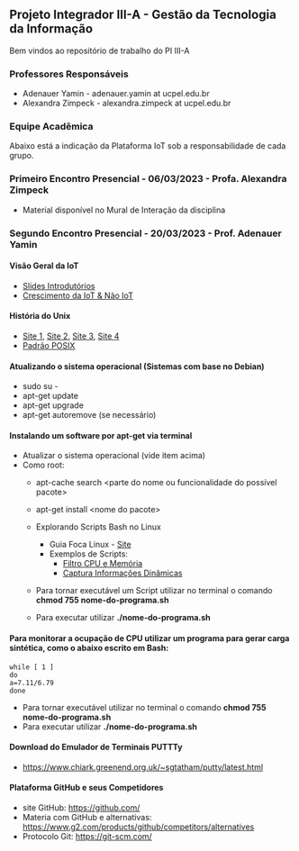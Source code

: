 ## Projeto Integrador III-A - Gestão da Tecnologia da Informação

Bem vindos ao repositório de trabalho do PI III-A


### Professores Responsáveis

* Adenauer Yamin - adenauer.yamin at ucpel.edu.br
* Alexandra Zimpeck - alexandra.zimpeck at ucpel.edu.br


### Equipe Acadêmica


Abaixo está a indicação da Plataforma IoT sob a responsabilidade de cada grupo.

 
### Primeiro Encontro Presencial - 06/03/2023 - Profa. Alexandra Zimpeck
* Material disponível no Mural de Interação da disciplina

### Segundo Encontro Presencial - 20/03/2023 - Prof. Adenauer Yamin

#### Visão Geral da IoT
  * [Slides Introdutórios](http://olaria.ucpel.edu.br/materiais/lib/exe/fetch.php?media=internet-das-coisas-iot.pdf)
  * [Crescimento da IoT & Não IoT](https://iot-analytics.com/state-of-the-iot-update-q1-q2-2018-number-of-iot-devices-now-7b/)

#### História do Unix
* [Site 1](https://www.levenez.com/unix/), [Site 2](https://en.wikipedia.org/wiki/Timeline_of_operating_systems), [Site 3](https://lcomlinux.wordpress.com/a-historia-do-linux/), [Site 4](https://distrowatch.com/)
* [Padrão POSIX](https://pt.wikipedia.org/wiki/POSIX)

<!---
#### Explorando Máquinas Virtuais para Instalação de uma Distribuição Linux

Para uso do Bash, abaixo algumas opções:

* Emprego de um Gerenciador de Máquinas Virtuais + Distribuição Linux: 
   * Virtualizador sugerido: [Virtual Box](https://www.virtualbox.org/) instalar também o Extension Pack
   * Distribuição sugerida: [Linux Mint](https://linuxmint.com/)
* Explorando o [WSL](https://docs.microsoft.com/pt-br/windows/wsl/about)

-->

#### Atualizando o sistema operacional (Sistemas com base no Debian)
* sudo su \-
* apt-get update
* apt-get upgrade
* apt-get autoremove (se necessário)

#### Instalando um software por apt-get via terminal
* Atualizar o sistema operacional (vide item acima)
* Como root:
  * apt-cache search \<parte do nome ou funcionalidade do possível pacote\>
  * apt-get install \<nome do pacote\>



  * Explorando Scripts Bash no Linux
    * Guia Foca Linux - [Site](https://guiafoca.org/)
    * Exemplos de Scripts:
      * [Filtro CPU e Memória](http://olaria.ucpel.edu.br/materiais/doku.php?id=script-filtro-informacoes)
      * [Captura Informações Dinâmicas](http://olaria.ucpel.edu.br/materiais/lib/exe/fetch.php?media=script-cpu-dinamico.sh.zip)
  * Para tornar executável um Script utilizar no terminal o comando **chmod 755 nome-do-programa.sh**
  * Para executar utilizar **./nome-do-programa.sh**



#### Para monitorar a ocupação de CPU utilizar um programa para gerar carga sintética, como o abaixo escrito em Bash:

~~~
while [ 1 ]
do
a=7.11/6.79
done
~~~



  * Para tornar executável utilizar no terminal o comando **chmod 755 nome-do-programa.sh**
  * Para executar utilizar **./nome-do-programa.sh**

#### Download do Emulador de Terminais PUTTTy ####

* https://www.chiark.greenend.org.uk/~sgtatham/putty/latest.html


#### Plataforma GitHub e seus Competidores ####

* site GitHub: https://github.com/
* Materia com GitHub e alternativas: https://www.g2.com/products/github/competitors/alternatives
* Protocolo Git: https://git-scm.com/


<!--

    * Livros sobre Bash Scripts - [Diretório](https://drive.google.com/open?id=0B2INSZz1E5TlVWdkVFM0OUxKXzA)



#### Plataformas para Monitoramento no Cenário da IoT

* [Principais Alternativas Dispníveis](http://olaria.ucpel.edu.br/materiais/doku.php?id=plataformas_nuvem_iot)
* Plataformas selecionadas para os grupos. A seleção teve como critério ter a possibilidade de uso sem custo:
  * **Grupo 1:** Konker http://www.konkerlabs.com/
  * **Grupo 2:** Thingsboard https://thingsboard.io 
  * **Grupo 3:** ThingSpeak https://thingspeak.com/.
  * **Grupo 4:** Ubidots https://ubidots.com/stem/ 
  * **Grupo 5:** Tago https://tago.io/
     
 #### Transmitindo Informações Sensoriadas do Meio para um Servidor
  * Conceitos
    * [Protocolo MQTT - Material IBM](https://www.ibm.com/developerworks/br/library/iot-mqtt-why-good-for-iot/index.html)
    * [Protocolo MQTT - Material Curto Circuito](https://www.curtocircuito.com.br/blog/introducao-ao-mqtt/)
    * [Slides sobre MQTT - Material UFC](https://pt.slideshare.net/MaurcioMoreiraNeto/protocolo-mqtt-redes-de-computadores)
  * Plataformas de Software
    * [Mosquitto da Eclipse Foundation](https://mosquitto.org)
    * [Brokers MQTT gratuitos e pagos para utilizar em projetos da IoT](https://mntolia.com/10-free-public-private-mqtt-brokers-for-testing-prototyping/)
  * Brokers MQTT publicos:
    * https://mntolia.com/10-free-public-private-mqtt-brokers-for-testing-prototyping/

#### Implementação Realizada

  * Broker MQTT selecionado para os testes: 
    * URL: broker.hivemq.com
    * Porta: 1883

* Script Bash utilizando MQTT para monitorar CPU
  * O Código empregado está disponível neste [link](https://github.com/adenauery/Redes-PI3/blob/master/publica-emqx.sh)
  * Para **recber os valores publicados** pelo script utilizar: **mosquitto_sub -h broker.hivemq.com -t pi3a** (**desativado no momento**)
  * As publicações acontecem de minuto em minuto

* Abaixo um dashbord feito para o Projeto Integrador III - A, que também recebe por MQTT os valores publicados pelo script:
  * pi.exehda.org:3000/  (**desativado no momento**)
  * usuário: pi3a  
  * password: luz@azul#pi

Este dahsboard foi feito utilizando o Framework Grafana e o Banco de Dados PostgreSQL 

### Entrega (Relatório) Parcial:

  * O período de entrega do Relatório Parcial é de 28/03 até 04/04 às 23:59h, via a Plataforma A
  * A Entrega Parcial, que contempla 40% da nota do projeto integrador, irá consistir de um Relatório Parcial compreendendo os seguintes pontos: (a) uma descrição dos principais aspectos e funcionalidades referentes a uma plataforma, a ser selecionada pelo aluno, empregada no monitoramento de informações na Internet das Coisas (IoT); (b) instalação e testes de um script bash para monitoramento, que publique em um Broker MQTT. O Relatório Parcial deverá ser entregue empregando a Plataforma A.


 
### Segundo Encontro Síncrono - 09/04/2022
#### Checklist da aula
- [ ] Instalar Linux ou VM com linux
- [ ] Instalar Phyton
- [ ] Instalar editor de texto preferido
- [ ] Criar a conta na plataforma selecionada para o grupo
- [ ] Criar conta no GitHub (opcional)

### To do 
- [ ] Script em shell para gerar carga na CPU ou similar
- [ ] Programa em Python para a medida da CPU ou similar
- [ ] Publicação na plataforma definida para o grupo
- [ ] Realizar push no GitHub (opcional)

### Entrega (Relatório) Final:
  * O período da Entrega Final é de 25/04 até 29/04 às 23:59h, via a Plataforma A.
  * A Entrega Final, que contempla 60% da nota do projeto integrador, irá consistir da entrega de um Relatório Final que descreva os procedimentos realizados para desenvolvimento de uma aplicação empregando protocolos e uma linguagem de programação para monitoramento de equipamentos conectados em uma rede. As informações monitoradas deverão ser postadas na Plataforma para monitoramento na IoT selecionada pelo grupo. Juntamente com o Relatório Final deverá ser também entregue um vídeo que trate do apresentado tanto no Relatório Parcial, como no Final. O vídeo deverá ser disponibilizado na forma de um link presente no Relatório Final. O Relatório final deverá ser entregue empregando a Plataforma A.

#### Protocolo Git
  * Site de referência - [Fast Version Control ...](https://git-scm.com/)
  * Criar conta no GitHub: https://github.com/
  * [Alternativas ao GitHub](https://pt.wikiversity.org/wiki/Github_x_Gitlab_x_Bitbucket)
  * Utilizando o GitHub - [Tutorial 1](https://rogerdudler.github.io/git-guide/index.pt_BR.html), [Tutorial 2](https://www.hostinger.com.br/tutoriais/comandos-basicos-de-git/), [Tutorial 3](https://gist.github.com/leocomelli/2545add34e4fec21ec16)
  * Exercitar a sintaxe do Markdown: [Tutorial 1](https://docs.pipz.com/central-de-ajuda/learning-center/guia-basico-de-markdown)

  * Comandos selecionados:
    * git help
    * git clone \<URL provida pelo GitHub\>
    * git config --global user.name "Leonardo Comelli"
    * git config --global user.email leonardo@software-ltda.com.br
    * git add meu_arquivo.txt (para adicionar todos os arquivos git add .)
    * git rm meu_arquivo.txt
    * git commit meuarquivo.txt -m "minha mensagem de commit"
    * git push (para enviar arquivos ao diretório remoto)
      * a primeira vez utilizar git push -u origin master
    * git pull (para buscar arquivos diretório remoto)

 
 ### Instalando ThingsBoard em equipamento local
   * [Instalando o ThingsBoard utilizando Dockers](https://thingsboard.io/docs/user-guide/install/docker/?ubuntuThingsboardQueue=inmemory)
   * [Instalando o Docker no Ubuntu 20.04](https://www.digitalocean.com/community/tutorials/how-to-install-and-use-docker-on-ubuntu-20-04-pt)
   * [Instalando o Docker-Composer no Ubuntu 20.04](https://www.digitalocean.com/community/tutorials/how-to-install-and-use-docker-compose-on-ubuntu-20-04-pt)
 
-->
 
<!-- ESTA PARTE ESTÁ COMENTADA
    

  * **Ferramentas Open Source para Análise Estatística de Grandes Volumes de Dados:**     
      * https://pt.wikipedia.org/wiki/Scilab (Open Source) similar ao [Matlab](https://pt.wikipedia.org/wiki/MATLAB)
      * Python Pandas: [Site 1](https://harve.com.br/blog/programacao-python-blog/pandas-python-vantagens-e-como-comecar/) - [Site 2](https://insightlab.ufc.br/10-funcoes-mais-usadas-para-manipular-dataframes-no-pandas/)

  * **Exemplo de Uso do LaTeX**
    * [Exemplo de Texto](https://www.overleaf.com/read/cqtvqphcvnyd)
    * [Exemplo de Apresentação](https://www.overleaf.com/read/dwthrxtnchbb)
    * [Dicas sobre o uso de LaTeX](http://olaria.ucpel.edu.br/latex/)

  * **Exemplo de Apresentação explorando o Google Docs**
    * [Exemplo de Apresentação](https://docs.google.com/presentation/d/1CaY3PK5XJZ73Zojp6r_omlfoj-3kg-suxOLtwOEI6rg/edit?usp=sharing)


#### Protocolo Git
  * Site de referência - [Fast Version Control ...](https://git-scm.com/)
  * Criar conta no GitHub: https://github.com/
  * [Alternativas ao GitHub](https://pt.wikiversity.org/wiki/Github_x_Gitlab_x_Bitbucket)
  * Utilizando o GitHub - [Tutorial 1](https://rogerdudler.github.io/git-guide/index.pt_BR.html), [Tutorial 2](https://www.hostinger.com.br/tutoriais/comandos-basicos-de-git/), [Tutorial 3](https://gist.github.com/leocomelli/2545add34e4fec21ec16)
  * Exercitar a sintaxe do Markdown: [Tutorial 1](https://docs.pipz.com/central-de-ajuda/learning-center/guia-basico-de-markdown)

  * Comandos selcionados:
    * git help
    * git clone \<URL provida pelo GitHub\>
    * git config --global user.name "Leonardo Comelli"
    * git config --global user.email leonardo@software-ltda.com.br
    * git add meu_arquivo.txt (para adicionar todos os arquivos git add .)
    * git rm meu_arquivo.txt
    * git commit meuarquivo.txt -m "minha mensagem de commit"
    * git push (para enviar arquivos ao diretório remoto)
      * a primeira vez utilizar git push -u origin master
    * git pull (para buscar arquivos diretório remoto)
 

  * Empregando uma linguagem de programação com MQTT
  
    * [Explorando o uso de MQTT em Programas Python](https://fazbe.github.io/Usando-o-paho-mqtt-para-Python/)

#### Comunicando com um Broker MQTT utilizando Python

No link a seguir, dicas de como instalar e utilizar o Python: **[Python Brasil](https://python.org.br/)**

  * A linguagem Python
    * [Aprendendo Python](https://wiki.python.org.br/AprendaProgramar)
    * [Integrando Bash e Python](http://olaria.ucpel.edu.br/materiais/doku.php?id=integrando-bash-python)

##### Procedimento de Subscrição
~~~
# Cliente Python para subscrever em um Broker MQTT
#
# Para instalar o paho-mqtt use o comando pip install paho-mqtt
import paho.mqtt.client as mqtt

# Retorno quando um cliente recebe um  CONNACK do Broker, confirmando a subscricao
def on_connect(client, userdata, flags, rc):
    print("Conectado, com o seguinte retorno do Broker: "+str(rc))

    # O subscribe fica no on_connect pois, caso perca a conexão ele a renova
    # Lembrando que quando usado o #, você está falando que tudo que chegar após a barra do topico, será recebido
    client.subscribe("PI-3A/#")

# Callback responsavel por receber uma mensagem publicada no tópico acima
def on_message(client, userdata, msg):
    print(msg.topic+" "+str(msg.payload))

client = mqtt.Client()
client.on_connect = on_connect
client.on_message = on_message

# Define um usuário e senha para o Broker, se não tem, não use esta linha
# client.username_pw_set("USUARIO", password="SENHA")

# Conecta no MQTT Broker
client.connect("mqtt.eclipse.org", 1883, 60)

# Blocking call that processes network traffic, dispatches callbacks and
# handles reconnecting.
# Other loop*() functions are available that give a threaded interface and a
# manual interface.
# Inicia o loop
client.loop_forever()
~~~

##### Procedimento de Publicação
~~~
# Ensures paho is in PYTHONPATH
import context
# Importa o publish do paho-mqtt
import paho.mqtt.publish as publish

# Publica
publish.single("PI-3A", "Olá Mundo!", hostname="mqtt.eclipse.org")
~~~

* **Entrega (Relatório) Final:**
    * O período da Entrega Final é de 25/04 até 29/04 às 23:59h, via a Plataforma A
    * A Entrega Final, que contempla 60% da nota do projeto integrador, irá consistir da entrega de um Relatório Final que descreva os procedimentos realizados para desenvolvimento de uma aplicação empregando protocolos e uma linguagem de programação para monitoramento de equipamentos conectados em uma rede. As informações monitoradas deverão ser postadas na Plataforma para monitoramento na IoT selecionada pelo grupo. Juntamente com o Relatório Final deverá ser também entregue um vídeo que trate do apresentado tanto no Relatório Parcial, como no Final. O vídeo deverá ser disponibilizado na forma de um link presente no Relatório Final. O Relatório final deverá ser entregue empregando a Plataforma A.


-->
